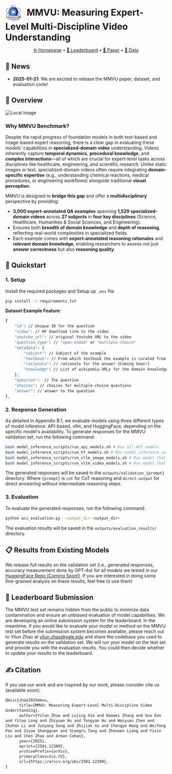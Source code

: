 <p align="center">
  <h1 style="display: inline;">
    <img src="./assets/MMVU_logo.jpg" alt="Logo" style="width: 50px; vertical-align: middle; margin-right: 10px;">
    MMVU: Measuring Expert-Level Multi-Discipline Video Understanding
  </h1>
</p>

<p align="center">
  <a href="https://mmvu-benchmark.github.io/">🌐 Homepage</a> •
  <a href="https://mmvu-benchmark.github.io/#leaderboard">🥇 Leaderboard</a> •
  <a href="https://arxiv.org/abs/2501.12380">📖 Paper</a> •
  <a href="https://huggingface.co/datasets/yale-nlp/MMVU">🤗 Data</a>
</p>


## 📰 News

- **2025-01-21**: We are excited to release the MMVU paper, dataset, and evaluation code!

## 👋 Overview
![Local Image](./assets/overview.png)

### Why MMVU Benchmark?
Despite the rapid progress of foundation models in both text-based and image-based expert reasoning, there is a clear gap in evaluating these models’ capabilities in **specialized-domain video** understanding. Videos inherently capture **temporal dynamics**, **procedural knowledge**, and **complex interactions**—all of which are crucial for expert-level tasks across disciplines like healthcare, engineering, and scientific research. Unlike static images or text, specialized-domain videos often require integrating **domain-specific expertise** (e.g., understanding chemical reactions, medical procedures, or engineering workflows) alongside traditional **visual perception**.

MMVU is designed to **bridge this gap** and offer a **multidisciplinary** perspective by providing:
   - **3,000 expert-annotated QA examples** spanning **1,529 specialized-domain videos** across **27 subjects** in **four key disciplines** (Science, Healthcare, Humanities & Social Sciences, and Engineering).  
   - Ensures both **breadth of domain knowledge** and **depth of reasoning**, reflecting real-world complexities in specialized fields.
   - Each example comes with **expert-annotated reasoning rationales** and **relevant domain knowledge**, enabling researchers to assess not just **answer correctness** but also **reasoning quality**.  

## 🚀 Quickstart
### 1. Setup
Install the required packages and Setup up `.env` file
```bash
pip install -r requirements.txt
```


**Dataset Example Feature**:
```bash
{
    "id": // Unique ID for the question
    "video": // HF download link to the video
    "youtube_url": // original Youtube URL to the video
    "question_type": // "open-ended" or "multiple-choice"
    "metadata": {
        "subject": // Subject of the example
        "textbook": // From which textbook the example is curated from
        "rationale": // rationale for the answer (Coming Soon!)
        "knowledge": // List of wikipedia URLs for the domain knowledge (Coming Soon!)
    },
    "question":  // The question
    "choices": // choices for multiple-choice questions
    "answer": // answer to the question
},
```


### 2. Response Generation
As detailed in Appendix B.1, we evaluate models using three different types of model inference: API-based, vllm, and HuggingFace, depending on the specific model's availability. To generate responses for the MMVU validation set, run the following command:
```bash
bash model_inference_scripts/run_api_models.sh # Run all API models
bash model_inference_scripts/run_hf_models.sh # Run model inference using HuggingFace
bash model_inference_scripts/run_vllm_image_models.sh # Run model that supports multi-image input using vllm
bash model_inference_scripts/run_vllm_video_models.sh # Run model that supports video input using vllm
```

The generated responses will be saved in the `outputs/validation_{prompt}` directory. Where `{prompt}` is `cot` for CoT reasoning and `direct-output` for direct answering without intermediate reasoning steps.

### 3. Evaluation
To evaluate the generated responses, run the following command:
```bash
python acc_evaluation.py --output_dir <output_dir>
```
The evaluation results will be saved in the `outputs/evaluation_results/` directory.


## 📋 Results from Existing Models
We release full results on the validation set (i.e., generated responses, accuracy measurement done by GPT-4o) for all models we tested in our [HuggingFace Repo (Coming Soon!)](https://huggingface.co/datasets/yale-nlp/MMVU_model_outputs). If you are interested in doing some fine-grained analysis on these results, feel free to use them!

## 🥇 Leaderboard Submission
The MMVU test set remains hidden from the public to minimize data contamination and ensure an unbiased evaluation of model capabilities. We are developing an online submission system for the leaderboard. 
In the meantime, if you would like to evaluate your model or method on the MMVU test set before the submission system becomes available, please reach out to Yilun Zhao at yilun.zhao@yale.edu and share the codebase you used to generate results on the validation set. We will run your model on the test set and provide you with the evaluation results. You could then decide whether to update your results to the leaderboard.

## ✍️ Citation
If you use our work and are inspired by our work, please consider cite us (available soon):
```
@misc{zhao2025mmvu,
      title={MMVU: Measuring Expert-Level Multi-Discipline Video Understanding}, 
      author={Yilun Zhao and Lujing Xie and Haowei Zhang and Guo Gan and Yitao Long and Zhiyuan Hu and Tongyan Hu and Weiyuan Chen and Chuhan Li and Junyang Song and Zhijian Xu and Chengye Wang and Weifeng Pan and Ziyao Shangguan and Xiangru Tang and Zhenwen Liang and Yixin Liu and Chen Zhao and Arman Cohan},
      year={2025},
      eprint={2501.12380},
      archivePrefix={arXiv},
      primaryClass={cs.CV},
      url={https://arxiv.org/abs/2501.12380}, 
}
```